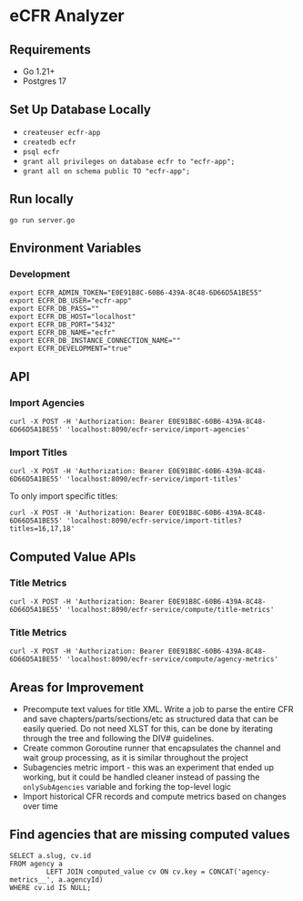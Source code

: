 # eCFR Analyzer

## Requirements

* Go 1.21+
* Postgres 17

## Set Up Database Locally

* `createuser ecfr-app`
* `createdb ecfr`
* `psql ecfr`
* `grant all privileges on database ecfr to "ecfr-app";`
* `grant all on schema public TO "ecfr-app";`

## Run locally

`go run server.go`

## Environment Variables

### Development

```
export ECFR_ADMIN_TOKEN="E0E91B8C-60B6-439A-8C48-6D66D5A1BE55"
export ECFR_DB_USER="ecfr-app"
export ECFR_DB_PASS=""
export ECFR_DB_HOST="localhost"
export ECFR_DB_PORT="5432"
export ECFR_DB_NAME="ecfr"
export ECFR_DB_INSTANCE_CONNECTION_NAME=""
export ECFR_DEVELOPMENT="true"
```

## API

### Import Agencies

```
curl -X POST -H 'Authorization: Bearer E0E91B8C-60B6-439A-8C48-6D66D5A1BE55' 'localhost:8090/ecfr-service/import-agencies'
```

### Import Titles

```
curl -X POST -H 'Authorization: Bearer E0E91B8C-60B6-439A-8C48-6D66D5A1BE55' 'localhost:8090/ecfr-service/import-titles'
```

To only import specific titles:

```
curl -X POST -H 'Authorization: Bearer E0E91B8C-60B6-439A-8C48-6D66D5A1BE55' 'localhost:8090/ecfr-service/import-titles?titles=16,17,18'
```

## Computed Value APIs

### Title Metrics

```
curl -X POST -H 'Authorization: Bearer E0E91B8C-60B6-439A-8C48-6D66D5A1BE55' 'localhost:8090/ecfr-service/compute/title-metrics'
```

### Title Metrics

```
curl -X POST -H 'Authorization: Bearer E0E91B8C-60B6-439A-8C48-6D66D5A1BE55' 'localhost:8090/ecfr-service/compute/agency-metrics'
```

## Areas for Improvement

* Precompute text values for title XML. Write a job to parse the entire CFR and save
  chapters/parts/sections/etc as structured data that can be easily queried. Do not need XLST for
  this, can be done by iterating through the tree and following the DIV# guidelines.
* Create common Goroutine runner that encapsulates the channel and wait group processing, as it is
  similar throughout the project
* Subagencies metric import - this was an experiment that ended up working, but it could be handled cleaner
  instead of passing the `onlySubAgencies` variable and forking the top-level logic
* Import historical CFR records and compute metrics based on changes over time

## Find agencies that are missing computed values
```
SELECT a.slug, cv.id
FROM agency a
         LEFT JOIN computed_value cv ON cv.key = CONCAT('agency-metrics__', a.agencyId)
WHERE cv.id IS NULL;
```